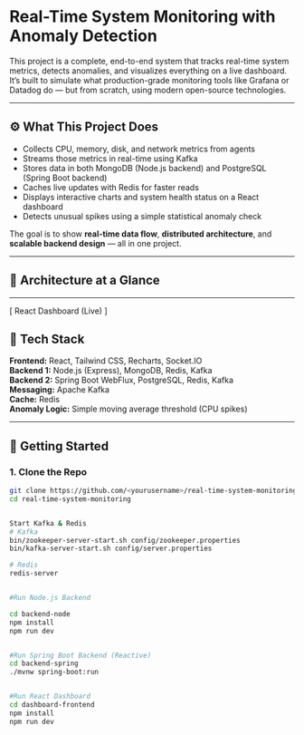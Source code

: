 # Real-Time System Monitoring with Anomaly Detection

This project is a complete, end-to-end system that tracks real-time system metrics, detects anomalies, and visualizes everything on a live dashboard.  
It’s built to simulate what production-grade monitoring tools like Grafana or Datadog do — but from scratch, using modern open-source technologies.

---

## ⚙️ What This Project Does

- Collects CPU, memory, disk, and network metrics from agents
- Streams those metrics in real-time using Kafka
- Stores data in both MongoDB (Node.js backend) and PostgreSQL (Spring Boot backend)
- Caches live updates with Redis for faster reads
- Displays interactive charts and system health status on a React dashboard
- Detects unusual spikes using a simple statistical anomaly check

The goal is to show **real-time data flow**, **distributed architecture**, and **scalable backend design** — all in one project.

---

## 🧩 Architecture at a Glance



---

[ React Dashboard (Live) ]

## 🧱 Tech Stack

**Frontend:** React, Tailwind CSS, Recharts, Socket.IO  
**Backend 1:** Node.js (Express), MongoDB, Redis, Kafka  
**Backend 2:** Spring Boot WebFlux, PostgreSQL, Redis, Kafka  
**Messaging:** Apache Kafka  
**Cache:** Redis  
**Anomaly Logic:** Simple moving average threshold (CPU spikes)

---

## 🚀 Getting Started

### 1. Clone the Repo
```bash
git clone https://github.com/<yourusername>/real-time-system-monitoring.git
cd real-time-system-monitoring


Start Kafka & Redis
# Kafka
bin/zookeeper-server-start.sh config/zookeeper.properties
bin/kafka-server-start.sh config/server.properties

# Redis
redis-server


#Run Node.js Backend

cd backend-node
npm install
npm run dev


#Run Spring Boot Backend (Reactive)
cd backend-spring
./mvnw spring-boot:run


#Run React Dashboard
cd dashboard-frontend
npm install
npm run dev